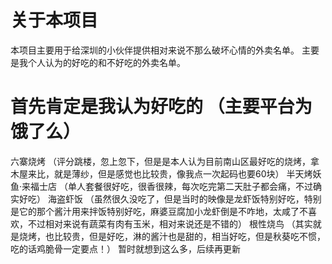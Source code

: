 # 关于本项目
本项目主要用于给深圳的小伙伴提供相对来说不那么破坏心情的外卖名单。
主要是我个人认为的好吃的和不好吃的外卖名单。
# 首先肯定是我认为好吃的 （主要平台为饿了么）
六寨烧烤 （评分跳楼，忽上忽下，但是是本人认为目前南山区最好吃的烧烤，拿木屋来比，就是薄纱，但是感觉也比较贵，像我点一次起码也要60块）
半天烤妖鱼·来福士店 （单人套餐很好吃，很香很辣，每次吃完第二天肚子都会痛，不过确实好吃）
海盗虾饭 （虽然很久没吃了，但是当时的映像是龙虾饭特别好吃，特别是它的那个酱汁用来拌饭特别好吃，麻婆豆腐加小龙虾倒是不咋地，太咸了不喜欢，不过相对来说有蔬菜有肉有玉米，相对来说还是不错的）
根性烧鸟 （其实就是烧烤，也比较贵，但是好吃，淋的酱汁也是甜的，相当好吃，但是秋葵吃不惯，吃的话鸡脆骨一定要点！）
暂时就想到这么多，后续再更新
